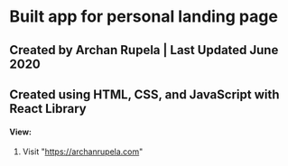# Built app for personal landing page

## Created by Archan Rupela | Last Updated June 2020
## Created using HTML, CSS, and JavaScript with React Library

#### View:
1. Visit "https://archanrupela.com"


